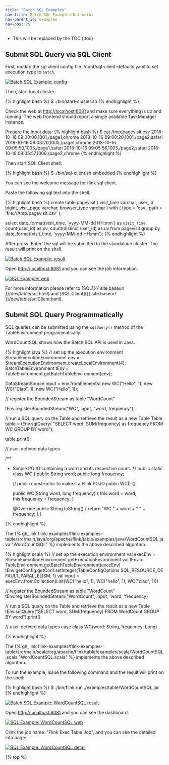 ```yaml
---
title: "Batch SQL Examples"
nav-title: Batch SQL Examples(Not work)
nav-parent_id: examples
nav-pos: 25
---
```

<!--
Licensed to the Apache Software Foundation (ASF) under one
or more contributor license agreements.  See the NOTICE file
distributed with this work for additional information
regarding copyright ownership.  The ASF licenses this file
to you under the Apache License, Version 2.0 (the
"License"); you may not use this file except in compliance
with the License.  You may obtain a copy of the License at

  http://www.apache.org/licenses/LICENSE-2.0

Unless required by applicable law or agreed to in writing,
software distributed under the License is distribuØted on an
"AS IS" BASIS, WITHOUT WARRANTIES OR CONDITIONS OF ANY
KIND, either express or implied.  See the License for the
specific language governing permissions and limitations
under the License.
-->

* This will be replaced by the TOC
{:toc}

## Submit SQL Query via SQL Client

First, modify the sql client config file ./conf/sql-client-defaults.yaml to set execution type to `batch`.

<a href="{{ site.baseurl }}/page/img/quickstart-example/batch-sqlclient-example-config.png" ><img class="img-responsive" src="{{ site.baseurl }}/page/img/quickstart-example/batch-sqlclient-example-config.png" alt="Batch SQL Example: config"/></a>

Then, start local cluster:

{% highlight bash %}
$ ./bin/start-cluster.sh
{% endhighlight %}

Check the web at [http://localhost:8081](http://localhost:8081) and make sure everything is up and running. The web frontend should report a single available TaskManager instance.

Prepare the input data:
{% highlight bash %}
$ cat /tmp/pagevisit.csv
2018-10-16 09:00:00,1001,/page1,chrome
2018-10-16 09:00:20,1001,/page2,safari
2018-10-16 09:03:20,1005,/page1,chrome
2018-10-16 09:05:50,1005,/page1,safari
2018-10-16 09:05:56,1005,/page2,safari
2018-10-16 09:05:57,1006,/page2,chrome
{% endhighlight %}

Then start SQL Client shell:

{% highlight bash %}
$ ./bin/sql-client.sh embedded
{% endhighlight %}

You can see the welcome message for flink sql client.

Paste the following sql text into the shell.

{% highlight bash %}
create table pagevisit (
    visit_time varchar,
    user_id bigint,
    visit_page varchar,
    browser_type varchar
) with (
    type = 'csv',
    path = 'file:///tmp/pagevisit.csv'
);

select 
  date_format(visit_time, 'yyyy-MM-dd HH:mm') as `visit_time`,
  count(user_id) as pv, 
  count(distinct user_id) as uv
from pagevisit
group by date_format(visit_time, 'yyyy-MM-dd HH:mm');
{% endhighlight %}

After press 'Enter' the sql will be submitted to the standalone cluster. The result will print on the shell.

<a href="{{ site.baseurl }}/page/img/quickstart-example/batch-sqlclient-example-result.png" ><img class="img-responsive" src="{{ site.baseurl }}/page/img/quickstart-example/batch-sqlclient-example-result.png" alt="Batch SQL Example: result"/></a>

Open [http://localhost:8081](http://localhost:8081) and you can see the job information.

<a href="{{ site.baseurl }}/page/img/quickstart-example/quickstart-sqlclient-wordcount.png" ><img class="img-responsive" src="{{ site.baseurl }}/page/img/quickstart-example/quickstart-sqlclient-wordcount.png" alt="SQL Example: web"/></a>

For more information please refer to [SQL]({{ site.baseurl }}/dev/table/sql.html) and [SQL Client]({{ site.baseurl }}/dev/table/sqlClient.html).

## Submit SQL Query Programmatically
SQL queries can be submitted using the `sqlQuery()` method of the TableEnvironment programmatically. 

WordCountSQL shows how the Batch SQL API is used in Java.

<div class="codetabs" markdown="1">
<div data-lang="java" markdown="1">

{% highlight java %}
// set up the execution environment
StreamExecutionEnvironment env = StreamExecutionEnvironment.createLocalEnvironment(4);
BatchTableEnvironment tEnv = TableEnvironment.getBatchTableEnvironment(env);

DataStreamSource<WC> input = env.fromElements(
    new WC("Hello", 1),
    new WC("Ciao", 1),
    new WC("Hello", 1));

// register the BoundedStream as table "WordCount"

tEnv.registerBoundedStream("WC", input, "word, frequency");

// run a SQL query on the Table and retrieve the result as a new Table
Table table = tEnv.sqlQuery(
    "SELECT word, SUM(frequency) as frequency FROM WC GROUP BY word");

table.print();


// user-defined data types

/**
 * Simple POJO containing a word and its respective count.
 */
public static class WC {
    public String word;
    public long frequency;

    // public constructor to make it a Flink POJO
    public WC() {}

    public WC(String word, long frequency) {
        this.word = word;
        this.frequency = frequency;
    }

    @Override
    public String toString() {
        return "WC " + word + " " + frequency;
    }
}

{% endhighlight %}

The {% gh_link flink-examples/flink-examples-table/src/main/java/org/apache/flink/table/examples/java/WordCountSQL.java  "WordCountSQL" %} implements the above described algorithm.

</div>
<div data-lang="scala" markdown="1">

{% highlight scala %}
// set up the execution environment
val execEnv = StreamExecutionEnvironment.getExecutionEnvironment
val tEnv = TableEnvironment.getBatchTableEnvironment(execEnv)
tEnv.getConfig.getConf.setInteger(TableConfigOptions.SQL_RESOURCE_DEFAULT_PARALLELISM, 1)
val input = execEnv.fromCollection(List(WC("hello", 1), WC("hello", 1), WC("ciao", 1)))

// register the BoundedStream as table "WordCount"
tEnv.registerBoundedStream("WordCount", input, 'word, 'frequency)

// run a SQL query on the Table and retrieve the result as a new Table
tEnv.sqlQuery("SELECT word, SUM(frequency) FROM WordCount GROUP BY word").print()


// user-defined data types
case class WC(word: String, frequency: Long)
    
{% endhighlight %}

The {% gh_link flink-examples/flink-examples-table/src/main/scala/org/apache/flink/table/examples/scala/WordCountSQL.scala  "WordCountSQL.scala" %} implements the above described algorithm.

</div>
</div>

To run the example, issue the following command and the result will print on the shell:

{% highlight bash %}
$ ./bin/flink run ./examples/table/WordCountSQL.jar
{% endhighlight %}

<a href="{{ site.baseurl }}/page/img/quickstart-example/batch-sqlclient-example-programm-wordcount-run.png" ><img class="img-responsive" src="{{ site.baseurl }}/page/img/quickstart-example/batch-sqlclient-example-programm-wordcount-run.png" alt="Batch SQL Example: WordCountSQL result"/></a>

Open [http://localhost:8081](http://localhost:8081) and you can see the dashboard.

<a href="{{ site.baseurl }}/page/img/quickstart-example/batch-sqlclient-example-programm-wordcount-web.png" ><img class="img-responsive" src="{{ site.baseurl }}/page/img/quickstart-example/batch-sqlclient-example-programm-wordcount-web.png" alt="SQL Example: WordCountSQL web"/></a>

Clink the job name: "Flink Exec Table Job", and you can see the detailed info page:

<a href="{{ site.baseurl }}/page/img/quickstart-example/batch-sqlclient-example-programm-wordcount-web2.png" ><img class="img-responsive" src="{{ site.baseurl }}/page/img/quickstart-example/batch-sqlclient-example-programm-wordcount-web2.png" alt="SQL Example: WordCountSQL detail"/></a>

{% top %}
